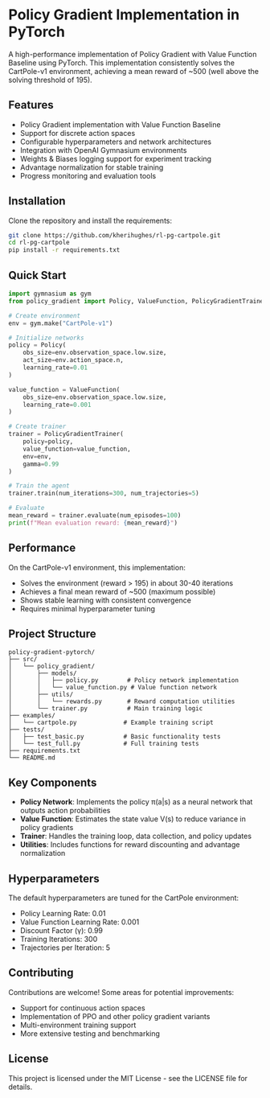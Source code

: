 # Policy Gradient Implementation in PyTorch

A high-performance implementation of Policy Gradient with Value Function Baseline using PyTorch. This implementation consistently solves the CartPole-v1 environment, achieving a mean reward of ~500 (well above the solving threshold of 195).

## Features

- Policy Gradient implementation with Value Function Baseline
- Support for discrete action spaces
- Configurable hyperparameters and network architectures
- Integration with OpenAI Gymnasium environments
- Weights & Biases logging support for experiment tracking
- Advantage normalization for stable training
- Progress monitoring and evaluation tools

## Installation

Clone the repository and install the requirements:

```bash
git clone https://github.com/kherihughes/rl-pg-cartpole.git
cd rl-pg-cartpole
pip install -r requirements.txt
```

## Quick Start

```python
import gymnasium as gym
from policy_gradient import Policy, ValueFunction, PolicyGradientTrainer

# Create environment
env = gym.make("CartPole-v1")

# Initialize networks
policy = Policy(
    obs_size=env.observation_space.low.size,
    act_size=env.action_space.n,
    learning_rate=0.01
)

value_function = ValueFunction(
    obs_size=env.observation_space.low.size,
    learning_rate=0.001
)

# Create trainer
trainer = PolicyGradientTrainer(
    policy=policy,
    value_function=value_function,
    env=env,
    gamma=0.99
)

# Train the agent
trainer.train(num_iterations=300, num_trajectories=5)

# Evaluate
mean_reward = trainer.evaluate(num_episodes=100)
print(f"Mean evaluation reward: {mean_reward}")
```

## Performance

On the CartPole-v1 environment, this implementation:
- Solves the environment (reward > 195) in about 30-40 iterations
- Achieves a final mean reward of ~500 (maximum possible)
- Shows stable learning with consistent convergence
- Requires minimal hyperparameter tuning

## Project Structure

```
policy-gradient-pytorch/
├── src/
│   └── policy_gradient/
│       ├── models/
│       │   ├── policy.py        # Policy network implementation
│       │   └── value_function.py # Value function network
│       ├── utils/
│       │   └── rewards.py       # Reward computation utilities
│       └── trainer.py           # Main training logic
├── examples/
│   └── cartpole.py             # Example training script
├── tests/
│   ├── test_basic.py           # Basic functionality tests
│   └── test_full.py            # Full training tests
├── requirements.txt
└── README.md
```

## Key Components

- **Policy Network**: Implements the policy π(a|s) as a neural network that outputs action probabilities
- **Value Function**: Estimates the state value V(s) to reduce variance in policy gradients
- **Trainer**: Handles the training loop, data collection, and policy updates
- **Utilities**: Includes functions for reward discounting and advantage normalization

## Hyperparameters

The default hyperparameters are tuned for the CartPole environment:
- Policy Learning Rate: 0.01
- Value Function Learning Rate: 0.001
- Discount Factor (γ): 0.99
- Training Iterations: 300
- Trajectories per Iteration: 5

## Contributing

Contributions are welcome! Some areas for potential improvements:
- Support for continuous action spaces
- Implementation of PPO and other policy gradient variants
- Multi-environment training support
- More extensive testing and benchmarking

## License

This project is licensed under the MIT License - see the LICENSE file for details. 